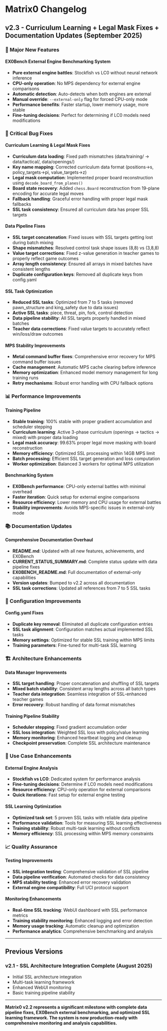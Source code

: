 # Matrix0 Changelog

## v2.3 - Curriculum Learning + Legal Mask Fixes + Documentation Updates (September 2025)

### 🚀 Major New Features

#### EX0Bench External Engine Benchmarking System
- **Pure external engine battles**: Stockfish vs LC0 without neural network inference
- **CPU-only operation**: No MPS dependency for external engine comparisons
- **Automatic detection**: Auto-detects when both engines are external
- **Manual override**: `--external-only` flag for forced CPU-only mode
- **Performance benefits**: Faster startup, lower memory usage, more stable
- **Fine-tuning decisions**: Perfect for determining if LC0 models need modifications

### 🐛 Critical Bug Fixes

#### Curriculum Learning & Legal Mask Fixes
- **Curriculum data loading**: Fixed path mismatches (data/training/ → data/tactical/, data/openings/)
- **Key name mapping**: Corrected curriculum data format (positions→s, policy_targets→pi, value_targets→z)
- **Legal mask computation**: Implemented proper board reconstruction using `decode_board_from_planes()`
- **Board state recovery**: Added `chess.Board` reconstruction from 19-plane encoding for accurate legal moves
- **Fallback handling**: Graceful error handling with proper legal mask fallbacks
- **SSL task consistency**: Ensured all curriculum data has proper SSL targets

#### Data Pipeline Fixes
- **SSL target concatenation**: Fixed issues with SSL targets getting lost during batch mixing
- **Shape mismatches**: Resolved control task shape issues (8,8) vs (3,8,8)
- **Value target corrections**: Fixed z-value generation in teacher games to properly reflect game outcomes
- **Array length consistency**: Ensured all arrays in mixed batches have consistent lengths
- **Duplicate configuration keys**: Removed all duplicate keys from config.yaml

#### SSL Task Optimization
- **Reduced SSL tasks**: Optimized from 7 to 5 tasks (removed pawn_structure and king_safety due to data issues)
- **Active SSL tasks**: piece, threat, pin, fork, control detection
- **Data pipeline stability**: All SSL targets properly handled in mixed batches
- **Teacher data corrections**: Fixed value targets to accurately reflect win/loss/draw outcomes

#### MPS Stability Improvements
- **Metal command buffer fixes**: Comprehensive error recovery for MPS command buffer issues
- **Cache management**: Automatic MPS cache clearing before inference
- **Memory optimization**: Enhanced model memory management for long training runs
- **Retry mechanisms**: Robust error handling with CPU fallback options

### 📊 Performance Improvements

#### Training Pipeline
- **Stable training**: 100% stable with proper gradient accumulation and scheduler stepping
- **Curriculum learning**: Active 3-phase curriculum (openings → tactics → mixed) with proper data loading
- **Legal mask accuracy**: 99.63% proper legal move masking with board reconstruction
- **Memory efficiency**: Optimized SSL processing within 14GB MPS limit
- **Batch processing**: Efficient SSL target generation and loss computation
- **Worker optimization**: Balanced 3 workers for optimal MPS utilization

#### Benchmarking System
- **EX0Bench performance**: CPU-only external battles with minimal overhead
- **Faster iteration**: Quick setup for external engine comparisons
- **Resource efficiency**: Lower memory and CPU usage for external battles
- **Stability improvements**: Avoids MPS-specific issues in external-only mode

### 📚 Documentation Updates

#### Comprehensive Documentation Overhaul
- **README.md**: Updated with all new features, achievements, and EX0Bench
- **CURRENT_STATUS_SUMMARY.md**: Complete status update with data pipeline fixes
- **EX0BENCH_README.md**: Full documentation of external-only capabilities
- **Version updates**: Bumped to v2.2 across all documentation
- **SSL task corrections**: Updated all references from 7 to 5 SSL tasks

### 🔧 Configuration Improvements

#### Config.yaml Fixes
- **Duplicate key removal**: Eliminated all duplicate configuration entries
- **SSL task alignment**: Configuration matches actual implemented SSL tasks
- **Memory settings**: Optimized for stable SSL training within MPS limits
- **Training parameters**: Fine-tuned for multi-task SSL learning

### 🏗️ Architecture Enhancements

#### Data Manager Improvements
- **SSL target handling**: Proper concatenation and shuffling of SSL targets
- **Mixed batch stability**: Consistent array lengths across all batch types
- **Teacher data integration**: Seamless integration of SSL-enhanced teacher games
- **Error recovery**: Robust handling of data format mismatches

#### Training Pipeline Stability
- **Scheduler stepping**: Fixed gradient accumulation order
- **SSL loss integration**: Weighted SSL loss with policy/value learning
- **Memory monitoring**: Enhanced heartbeat logging and cleanup
- **Checkpoint preservation**: Complete SSL architecture maintenance

### 🎯 Use Case Enhancements

#### External Engine Analysis
- **Stockfish vs LC0**: Dedicated system for performance analysis
- **Fine-tuning decisions**: Determine if LC0 models need modifications
- **Resource efficiency**: CPU-only operation for external comparisons
- **Quick iterations**: Fast setup for external engine testing

#### SSL Learning Optimization
- **Optimized task set**: 5 proven SSL tasks with reliable data pipeline
- **Performance validation**: Tools for measuring SSL learning effectiveness
- **Training stability**: Robust multi-task learning without conflicts
- **Memory efficiency**: SSL processing within MPS memory constraints

### 📈 Quality Assurance

#### Testing Improvements
- **SSL integration testing**: Comprehensive validation of SSL pipeline
- **Data pipeline verification**: Automated checks for data consistency
- **MPS stability testing**: Enhanced error recovery validation
- **External engine compatibility**: Full UCI protocol support

#### Monitoring Enhancements
- **Real-time SSL tracking**: WebUI dashboard with SSL performance metrics
- **Training stability monitoring**: Enhanced logging and error detection
- **Memory usage tracking**: Automatic cleanup and optimization
- **Performance analytics**: Comprehensive benchmarking and analysis

---

## Previous Versions

### v2.1 - SSL Architecture Integration Complete (August 2025)
- Initial SSL architecture integration
- Multi-task learning framework
- Enhanced WebUI monitoring
- Basic training pipeline stability

---

**Matrix0 v2.2 represents a significant milestone with complete data pipeline fixes, EX0Bench external benchmarking, and optimized SSL learning framework. The system is now production-ready with comprehensive monitoring and analysis capabilities.**
